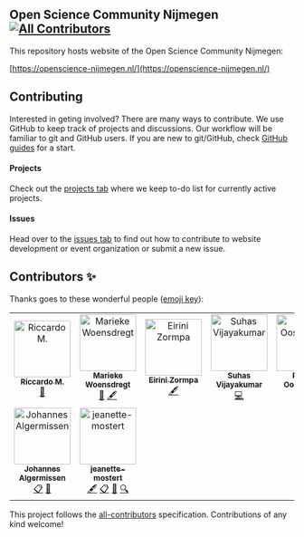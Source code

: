 Open Science Community Nijmegen
[![All Contributors](https://img.shields.io/badge/all_contributors-9-orange.svg?style=flat-square)](#contributors)
---

This repository hosts website of the Open Science Community Nijmegen:

[https://openscience-nijmegen.nl/](https://openscience-nijmegen.nl/)

## Contributing

Interested in geting involved? There are many ways to contribute. We
use GitHub to keep track of projects and discussions. Our workflow
will be familiar to git
and GitHub users. If you are new to git/GitHub, check
[GitHub guides](https://guides.github.com/) for a start.

#### Projects

Check out the [projects
tab](https://github.com/Radboud-University/osc-nijmegen/projects) where
we keep to-do list for currently active projects.

#### Issues

Head over to the [issues
tab](https://github.com/Radboud-University/osc-nijmegen/issues) to
find out how to contribute to website development or event
organization or submit a new issue.

## Contributors ✨

Thanks goes to these wonderful people ([emoji key](https://allcontributors.org/docs/en/emoji-key)):

<!-- ALL-CONTRIBUTORS-LIST:START - Do not remove or modify this section -->
<!-- prettier-ignore -->
<table>
  <tr>
    <td align="center"><a href="https://github.com/norok2"><img src="https://avatars1.githubusercontent.com/u/4312650?v=4" width="100px;" alt="Riccardo M."/><br /><sub><b>Riccardo M.</b></sub></a><br /><a href="#tool-norok2" title="Tools">🔧</a></td>
    <td align="center"><a href="https://marieke-woensdregt.github.io/"><img src="https://avatars2.githubusercontent.com/u/10545959?v=4" width="100px;" alt="Marieke Woensdregt"/><br /><sub><b>Marieke Woensdregt</b></sub></a><br /><a href="https://github.com/Radboud-University/osc-nijmegen/commits?author=marieke-woensdregt" title="Documentation">📖</a> <a href="#content-marieke-woensdregt" title="Content">🖋</a></td>
    <td align="center"><a href="https://github.com/eirini-zormpa"><img src="https://avatars3.githubusercontent.com/u/30151074?v=4" width="100px;" alt="Eirini Zormpa"/><br /><sub><b>Eirini Zormpa</b></sub></a><br /><a href="#content-eirini-zormpa" title="Content">🖋</a></td>
    <td align="center"><a href="https://github.com/suhasvijayakumar"><img src="https://avatars1.githubusercontent.com/u/4101365?v=4" width="100px;" alt="Suhas Vijayakumar"/><br /><sub><b>Suhas Vijayakumar</b></sub></a><br /><a href="https://github.com/Radboud-University/osc-nijmegen/commits?author=suhasvijayakumar" title="Code">💻</a></td>
    <td align="center"><a href="https://github.com/robertoostenveld"><img src="https://avatars1.githubusercontent.com/u/899043?v=4" width="100px;" alt="Robert Oostenveld"/><br /><sub><b>Robert Oostenveld</b></sub></a><br /><a href="https://github.com/Radboud-University/osc-nijmegen/commits?author=robertoostenveld" title="Code">💻</a></td>
    <td align="center"><a href="https://github.com/Frederik-D-Weber"><img src="https://avatars1.githubusercontent.com/u/19636325?v=4" width="100px;" alt="Frederik-D-Weber"/><br /><sub><b>Frederik-D-Weber</b></sub></a><br /><a href="https://github.com/Radboud-University/osc-nijmegen/commits?author=Frederik-D-Weber" title="Code">💻</a></td>
    <td align="center"><a href="https://github.com/JoKeyser"><img src="https://avatars1.githubusercontent.com/u/8722846?v=4" width="100px;" alt="Johannes Keyser"/><br /><sub><b>Johannes Keyser</b></sub></a><br /><a href="#design-JoKeyser" title="Design">🎨</a></td>
  </tr>
  <tr>
    <td align="center"><a href="https://github.com/johalgermissen"><img src="https://avatars1.githubusercontent.com/u/36693723?v=4" width="100px;" alt="Johannes Algermissen"/><br /><sub><b>Johannes Algermissen</b></sub></a><br /><a href="#eventOrganizing-johalgermissen" title="Event Organizing">📋</a> <a href="#blog-johalgermissen" title="Blogposts">📝</a></td>
    <td align="center"><a href="https://github.com/jeanette-mostert"><img src="https://avatars0.githubusercontent.com/u/56967046?v=4" width="100px;" alt="jeanette-mostert"/><br /><sub><b>jeanette-mostert</b></sub></a><br /><a href="#content-jeanette-mostert" title="Content">🖋</a> <a href="#eventOrganizing-jeanette-mostert" title="Event Organizing">📋</a> <a href="#blog-jeanette-mostert" title="Blogposts">📝</a> <a href="#fundingFinding-jeanette-mostert" title="Funding Finding">🔍</a></td>
  </tr>
</table>

<!-- ALL-CONTRIBUTORS-LIST:END -->

This project follows the [all-contributors](https://github.com/all-contributors/all-contributors) specification. Contributions of any kind welcome!